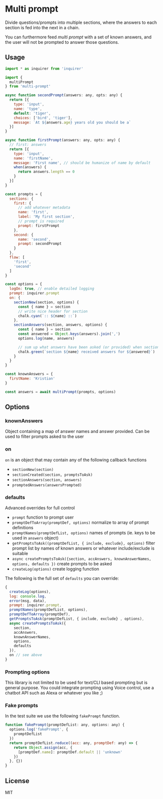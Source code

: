 # Multi prompt

Divide questions/prompts into multiple sections, where the answers to each section is fed into the next in a chain.

You can furthermore feed *multi prompt* with a set of known answers, and the user will not be prompted to answer those questions.

## Usage

```js
import * as inquirer from 'inquirer'

import {
  multiPrompt
} from 'multi-prompt'

async function secondPrompt(answers: any, opts: any) {
  return [{
    type: 'input',
    name: 'type',
    default: 'tiger',
    choices: ['bird', 'tiger'],
    message: `At ${answers.age} years old you should be a`
  }]
}

async function firstPrompt(answers: any, opts: any) {
  // first: answers
  return [{
    type: 'input',
    name: 'firstName',
    message: 'First name', // should be humanize of name by default
    when(answers) {
      return answers.length == 0
    }
  }]
}

const prompts = {
  sections: {
    first: {
      // add whatever metadata
      name: 'first',
      label: 'My first section',
      // prompt is required
      prompt: firstPrompt
    },
    second: {
      name: 'second',
      prompt: secondPrompt
    }
  },
  flow: [
    'first',
    'second'
  ]
}

const options = {
  logOn: true, // enable detailed logging
  prompt: inquirer.prompt
  on: {
    sectionNew(section, options) {
      const { name } = section
      // write nice header for section
      chalk.cyan(`:: ${name} ::`)
    },
    sectionAnswers(section, answers, options) {
      const { name } = section
      const answered = Object.keys(answers).join(',')
      options.log(name, answers)

      // sum up what answers have been asked (or provided) when section is done
      chalk.green(`section ${name} received answers for ${answered}`)
    }
  }
}

const knownAnswers = {
  firstName: 'Kristian'
}

const answers = await multiPrompt(prompts, options)
```

## Options

### knownAnswers

Object containing a map of answer names and answer provided. Can be used to filter prompts asked to the user

### on

`on` is an object that may contain any of the following callback functions

- `sectionNew(section)`
- `sectionCreated(section, promptsToAsk)`
- `sectionAnswers(section, answers)`
- `promptedAnswers(answersPrompted)`

### defaults

Advanced overrides for full control

- `prompt` function to prompt user
- `promptDefToArray(promptDef, options)` normalize to array of prompt definitions
- `promptNames(promptDefList, options)` names of prompts (ie. keys to be used in `answers` object)
- `getPromptsToAsk((promptDefList, { include, exclude}, options)` filter prompt list by names of known answers or whatever include/exclude is suitable
- `async createPromptsToAsk({section, accAnswers, knownAnswerNames, options, defaults })` create prompts to be asked
- `createLog(options)` create logging function

The following is the full set of `defaults` you can override:

```js
{
  createLog(options),
  log: console.log,
  error(msg, data),
  prompt: inquirer.prompt,
  promptNames(promptDefList, options),
  promptDefToArray(promptDef),
  getPromptsToAsk(promptDefList, { include, exclude} , options),
  async createPromptsToAsk({
    section,
    accAnswers,
    knownAnswerNames,
    options,
    defaults
  }),
  on // see above
}
```

### Prompting options

This library is not limited to be used for text/CLI based prompting but is general purpose.
You could integrate prompting using Voice control, use a chatbot API such as Alexa or whatever you like ;)

### Fake prompts

In the test suite we use the following `fakePrompt` function.

```js
function fakePrompt(promptDefList: any, options: any) {
  options.log('fakePrompt', {
    promptDefList
  })
  return promptDefList.reduce((acc: any, promptDef: any) => {
    return Object.assign(acc, {
      [promptDef.name]: promptDef.default || 'unknown'
    })
  }, {})
}
```

## License

MIT